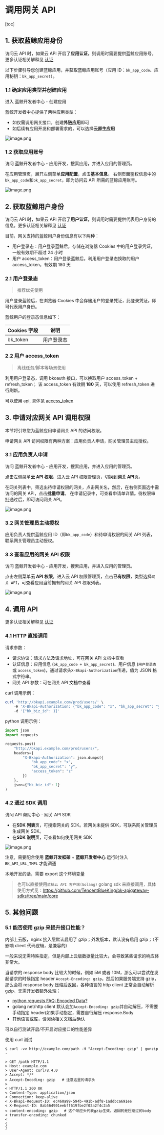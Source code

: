 # 调用网关 API

[toc]

## 1. 获取蓝鲸应用身份

访问云 API 时，如果云 API 开启了**应用认证**，则调用时需要提供蓝鲸应用账号。更多认证相关解释见 [认证](../Explanation/authorization.md)

以下步骤引导您创建蓝鲸应用，并获取蓝鲸应用账号（应用 ID：`bk_app_code`、应用秘钥：`bk_app_secret`）。

### 1.1 确定应用类型并创建应用

进入 蓝鲸开发者中心 - 创建应用

蓝鲸开发者中心提供了两种应用类型：
- 如仅需调用网关接口，创建**外链应用**即可
- 如后续有应用开发和部署需求的，可以选择**云原生应用**

![image.png](./media/call-gateway-api-01.png)

### 1.2 获取应用账号

访问 蓝鲸开发者中心 - 应用开发，搜索应用，并进入应用的管理页。

在应用管理页，展开左侧菜单**应用配置**，点击**基本信息**。
右侧页面鉴权信息中的`bk_app_code`和`bk_app_secret`，即为访问云 API 所需的蓝鲸应用账号。

![image.png](./media/call-gateway-api-02.png)

## 2. 获取蓝鲸用户身份

访问云 API 时，如果云 API 开启了**用户认证**，则调用时需要提供代表用户身份的信息。更多认证相关解释见 [认证](../Explanation/authorization.md)

目前，网关支持的蓝鲸用户身份信息有以下两种：
- 用户登录态：用户登录蓝鲸后，存储在浏览器 Cookies 中的用户登录凭证，一般有效期不超过 24 小时
- 用户 access_token：用户登录蓝鲸后，利用用户登录态换取的用户 access_token，有效期 180 天

### 2.1 用户登录态

> 推荐优先使用

用户登录蓝鲸后，在浏览器 Cookies 中会存储用户的登录凭证，此登录凭证，即可代表用户身份。

蓝鲸用户的登录态信息如下：

| Cookies 字段 | 说明 |
|--------------|------|
| bk_token | 用户登录态 |

### 2.2 用户 access_token

> 离线任务/脚本等场景使用

利用用户登录态，调用 bkoauth 接口，可以换取用户 access_token + refresh_token；
该 access_token 有效期 **180** 天，可以使用 refresh_token 进行刷新。

可以使用 api, 具体见 [access_token](../Explanation/access-token.md)

## 3. 申请对应网关 API 调用权限

本节将引导您为蓝鲸应用申请网关 API 的访问权限。

申请网关 API 访问权限有两种方案：应用负责人申请，网关管理员主动授权。

### 3.1 应用负责人申请

访问 蓝鲸开发者中心 - 应用开发，搜索应用，并进入应用的管理页。

点击左侧菜单**云 API 权限**，进入云 API 权限管理页，切换到**网关 API**页。

在网关列表中，筛选出待申请权限的网关，点击网关名，然后，在右侧页面选中需访问的网关 API，点击**批量申请**。
在申请记录中，可查看申请单详情。待权限审批通过后，即可访问网关 API。

![image.png](./media/call-gateway-api-04.png)

### 3.2 网关管理员主动授权

应用负责人提供蓝鲸应用 ID（即`bk_app_code`）和待申请权限的网关 API 列表，联系网关管理员主动授权。

### 3.3 查看应用的网关 API 权限

访问 蓝鲸开发者中心 - 应用开发，搜索应用，并进入应用的管理页。

点击左侧菜单**云 API 权限**，进入云 API 权限管理页，点击**已有权限**，类型选择`网关 API`，可查看应用当前拥有的网关 API 权限列表。

![image.png](./media/call-gateway-api-05.png)

## 4. 调用 API

更多认证相关解释见 [认证](../Explanation/authorization.md)

### 4.1 HTTP 直接调用

请求参数：
- 请求协议：请求方法及请求地址，可在网关 API 文档中查看
- 认证信息：应用信息 (`bk_app_code + bk_app_secret`)、用户信息 (`用户登录态` 或 `access_token`)，通过请求头`X-Bkapi-Authorization`传递，值为 JSON 格式字符串。
- 网关 API 参数：可在网关 API 文档中查看

curl 调用示例：
```powershell
curl 'http://bkapi.example.com/prod/users/' \
    -H 'X-Bkapi-Authorization: {"bk_app_code": "x", "bk_app_secret": "y", "access_token": "z"}' \
    -d '{"bk_biz_id": 1}'

```

python 调用示例：

```python
import json
import requests

requests.post(
    "http://bkapi.example.com/prod/users/",
    headers={
        "X-Bkapi-Authorization": json.dumps({
            "bk_app_code": "x",
            "bk_app_secret": "y",
            "access_token": "z"
        })
    },
    json={"bk_biz_id": 1}
)
```

### 4.2 通过 SDK 调用

访问  API 帮助中心 - 网关 API SDK

- 在**SDK 列表**页，可搜索网关的 SDK。若网关未提供 SDK，可联系网关管理员生成网关 SDK。
- 在**SDK 说明**页，可查看如何使用网关 SDK

![image.png](./media/call-gateway-api-06.png)

注意，需要配合使用 **蓝鲸开发框架** + **蓝鲸开发者中心** 运行时注入 `BK_API_URL_TMPL` 才能调通

本地开发的话，需要 export 这个环境变量

> 也可以直接使用`蓝鲸云 API 客户端(Golang)` golang sdk 来直接调用，具体使用方式见：https://github.com/TencentBlueKing/bk-apigateway-sdks/tree/main/core


## 5. 其他问题

### 5.1 能否使用 gzip 来提升接口性能？

内部上云版，nginx 接入层默认启用了 gzip；外发版本，默认没有启用 gzip；（不影响 client 代码逻辑，是兼容的）

一般来说无需特殊指定，但是内部上云版数据量比较大，会导致某些请求的响应体非常大。

当请求的 response body 比较大的时候，例如 5M 或者 10M，那么可以尝试在发起请求的时候指定 header `Accept-Encoding: gzip`，然后如果服务端支持 gzip，那么会将 response body 压缩后返回，各种语言的 http client 正常会自动解析 gzip，无需开发者额外处理；

- [python requests FAQ: Encoded Data?](https://requests.readthedocs.io/en/latest/community/faq/#encoded-data)
- golang net/http client 默认会加`Accept-Encoding: gzip`并自动解压，不需要手动指定 header(如果手动指定，需要自行解压 response.Body
- 其他语言或库，请阅读相关文档后确认

可以自行测试开启/不开启对应接口的性能差异

使用 curl 测试

```
$ curl -vv http://example.com/path -H "Accept-Encoding: gzip" | gunzip -

> GET /path HTTP/1.1
> Host: example.com
> User-Agent: curl/8.4.0
> Accept: */*
> Accept-Encoding: gzip   # 注意这里的请求头
>
< HTTP/1.1 200 OK
< Content-Type: application/json
< Connection: keep-alive
< X-Bkapi-Request-ID: ec460a99-594b-491b-adf8-1addbca691ee
< X-Request-ID: 8ab564901eebff619fbe2f02a2f4c2a5
< content-encoding: gzip   # 这个响应头代表gzip生效，返回的是压缩过的body
< transfer-encoding: chunked
<
{
}
```

